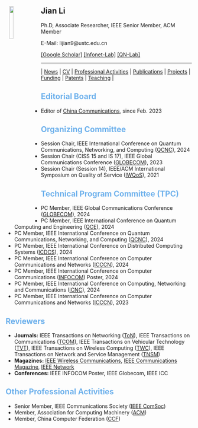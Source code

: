 <body>
  <img align="left" width="15%" height="15%" hspace = 10 src="/homepage/images/Photo-lijian.JPG"/>
    <span>
      <h2 size="8" face="" color="black">Jian Li</h2>
      <p>
        Ph.D, Associate Researcher, IEEE Senior Member, ACM Member
      </p>
      <p>
        E-Mail: lijian9@ustc.edu.cn
      </p>
      <p>
        <a href="https://scholar.google.com/citations?user=ZuP2MtEAAAAJ&hl=zh-CN">[Google Scholar]</a> <a href="http://if.ustc.edu.cn/member.php">[Infonet-Lab]</a> <a href="https://qnlab-ustc.com/">[QN-Lab]</a>
      </p>
    </span>
</body>

***

| [News](/homepage/) | [CV](/homepage/CV.html) | [Professional Activities](/homepage/activities.html) | [Publications](/homepage/publications.html) | [Projects](/homepage/projects.html) | [Funding](/homepage/funding.html) | [Patents](/homepage/patents.html) | [Teaching](/homepage/teaching.html) |  

## <font color=#6EB1EC>Editorial Board</font>
* Editor of [China Communications](http://www.cic-chinacommunications.cn/EN/column/column12.shtml), since Feb. 2023

## <font color=#6EB1EC>Organizing Committee</font>
* Session Chair, IEEE International Conference on Quantum Communications, Networking, and Computing ([QCNC](https://www.ieee-qcnc.org/2024/)), 2024  
* Session Chair (CISS 15 and IS 17), IEEE Global Communications Conference ([GLOBECOM](https://globecom2023.ieee-globecom.org/technical-program#S1569622219)), 2023  
* Session Chair (Session 14), IEEE/ACM International Symposium on Quality of Service ([IWQoS](https://iwqos2023.ieee-iwqos.org/)), 2021  

## <font color=#6EB1EC>Technical Program Committee (TPC)</font>
* PC Member,  IEEE Global Communications Conference ([GLOBECOM](https://globecom2024.ieee-globecom.org/)), 2024  
* PC Member, IEEE International Conference on Quantum Computing and Engineering ([QCE](https://qce.quantum.ieee.org/2024/)), 2024  
* PC Member, IEEE International Conference on Quantum Communications, Networking, and Computing ([QCNC](https://www.ieee-qcnc.org/2024/index.php)), 2024  
* PC Member, IEEE International Conference on Distributed Computing Systems ([ICDCS](https://icdcs2024.icdcs.org/)), 2024  
* PC Member, IEEE International Conference on Computer Communications and Networks ([ICCCN](http://www.icccn.org/index.html)), 2024  
* PC Member, IEEE International Conference on Computer Communications ([INFOCOM](https://infocom2024.ieee-infocom.org/)) Poster, 2024   
* PC Member, IEEE International Conference on Computing, Networking and Communications ([ICNC](http://www.conf-icnc.org/2024/)), 2024  
* PC Member, IEEE International Conference on Computer Communications and Networks ([ICCCN](http://www.icccn.org/index.html)), 2023  






## <font color=#6EB1EC>Reviewers</font>
* **Journals:**  IEEE Transactions on Networking ([ToN](https://mc.manuscriptcentral.com/tnet-ieee)), IEEE Transactions on Communications ([TCOM](https://mc.manuscriptcentral.com/tCOM)), IEEE Transactions on Vehicular Technology ([TVT](https://mc.manuscriptcentral.com/tvt-ieee)), IEEE Transactions on Wireless Computing ([TWC](https://mc.manuscriptcentral.com/twc)), IEEE Transactions on Network and Service Management ([TNSM](https://mc.manuscriptcentral.com/tnsm))
* **Magazines:**  [IEEE Wireless Communications](https://mc.manuscriptcentral.com/ieee-wcm), [IEEE Communications Magazine](https://mc.manuscriptcentral.com/commag-ieee), [IEEE Network](https://mc.manuscriptcentral.com/network-ieee)
* **Conferences:**  IEEE INFOCOM Poster, IEEE Globecom, IEEE ICC


## <font color=#6EB1EC>Other Professional Activities</font>
* Senior Member, IEEE Communications Society ([IEEE ComSoc](https://www.comsoc.org/))
* Member, Association for Computing Machinery ([ACM](https://www.acm.org/))
* Member, China Computer Federation ([CCF](https://www.ccf.org.cn/))

